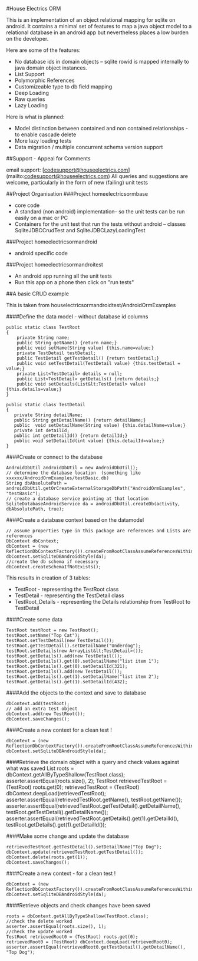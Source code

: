 #House Electrics ORM

This is an implementation of an object relational mapping for sqlite on android.
It contains a minimal set of features to map a java object model to a relational database in an android app but nevertheless places a low burden on the developer.

Here are some of the features:
+ No database ids in domain objects – sqlite rowid is mapped internally to java domain object instances.
+ List Support
+ Polymorphic References
+ Customizeable type to db field mapping
+ Deep Loading
+ Raw queries
+ Lazy Loading

Here is what is planned:
+ Model distinction between contained and non contained relationships - to enable cascade delete
+ More lazy loading tests
+ Data migration / multiple concurrent schema version support

##Support - Appeal for Comments

email support:  [codesupport@houseelectrics.com] (mailto:codesupport@houseelectrics.com)
All queries and suggestions are welcome, particularly in the form of new (failing) unit tests

##Project Organisation</h2>
###Project homeelectricsormbase
+ core code
+ A standard (non android) implementation– so the unit tests can be run easily on a mac or PC
+ Containers for the unit test that run the tests without android – classes SqliteJDBCCrudTest and SqliteJDBCLazyLoadingTest

###Project homeelectricsormandroid
+ android specific code

###Project homeelectricsormandroitest
+ An android app running all the unit tests
+ Run this app on a phone then click on "run tests"

##A basic CRUD example

This is taken from houselectricsormandroidtest/AndroidOrmExamples

####Define the data model - without database id columns

    public static class TestRoot
    {
        private String name;
        public String getName() {return name;}
        public void setName(String value) {this.name=value;}
        private TestDetail testDetail;
        public TestDetail getTestDetail() {return testDetail;}
        public void setTestDetail(TestDetail value) {this.testDetail = value;}
        private List<TestDetail> details = null;
        public List<TestDetail> getDetails() {return details;}
        public void setDetails(List&lt;TestDetail> value) {this.details=value;}
    }

    public static class TestDetail
    {
       private String detailName;
       public String getDetailName() {return detailName;}
       public  void setDetailName(String value) {this.detailName=value;}
       private int detailId;
       public int getDetailId() {return detailId;}
       public void setDetailId(int value) {this.detailId=value;}
    }


####Create or connect to the database

    AndroidDbUtil androidDbUtil = new AndroidDbUtil();
    // determine the database location  (something like  xxxxxx/AndroidOrmExamples/testBasic.db)
    String dbAbsolutePath = androidDbUtil.getOrCreateExternalStorageDbPath("AndroidOrmExamples", "testBasic");
    // create a database service pointing at that location
    SqliteDatabaseAndroidService da = androidDbUtil.createDb(activity, dbAbsolutePath, true);

####Create a database context based on the datamodel

    // assume properties type in this package are references and Lists are references
    DbContext dbContext;
    dbContext = (new ReflectionDbContextFactory()).createFromRootClassAssumeReferencesWithinPackageOrLists(TestRoot.class);
    dbContext.setSqliteDBAndroidStyle(da);
    //create the db schema if necessary
    dbContext.createSchemaIfNotExists();

This results in creation of 3 tables:
+ TestRoot - representing the TestRoot class
+ TestDetail - representing the TestDetail class
+ TestRoot_Details - representing the Details relationship from TestRoot to TestDetail

####Create some data

    TestRoot testRoot = new TestRoot();
    testRoot.setName("Top Cat");
    testRoot.setTestDetail(new TestDetail());
    testRoot.getTestDetail().setDetailName("Underdog");
    testRoot.setDetails(new ArrayList&lt;TestDetail>());
    testRoot.getDetails().add(new TestDetail());
    testRoot.getDetails().get(0).setDetailName("list item 1");
    testRoot.getDetails().get(0).setDetailId(321);
    testRoot.getDetails().add(new TestDetail());
    testRoot.getDetails().get(1).setDetailName("list item 2");
    testRoot.getDetails().get(1).setDetailId(432);

####Add the objects to the context and save to database

    dbContext.add(testRoot);
    // add an extra test object
    dbContext.add(new TestRoot());
    dbContext.saveChanges();

####Create a new context for a clean test !

    dbContext = (new ReflectionDbContextFactory()).createFromRootClassAssumeReferencesWithinPackageOrLists(TestRoot.class);
    dbContext.setSqliteDBAndroidStyle(da);

####Retrieve the domain object with a query and check values against what was saved
    List<Object> roots = dbContext.getAllByTypeShallow(TestRoot.class);
    asserter.assertEqual(roots.size(), 2);
    TestRoot retrievedTestRoot = (TestRoot) roots.get(0);
    retrievedTestRoot = (TestRoot) dbContext.deepLoad(retrievedTestRoot);
    asserter.assertEqual(retrievedTestRoot.getName(), testRoot.getName());
    asserter.assertEqual(retrievedTestRoot.getTestDetail().getDetailName(), testRoot.getTestDetail().getDetailName());
    asserter.assertEqual(retrievedTestRoot.getDetails().get(1).getDetailId(), testRoot.getDetails().get(1).getDetailId());

####Make some change and update the database

    retrievedTestRoot.getTestDetail().setDetailName("Top Dog");
    dbContext.update(retrievedTestRoot.getTestDetail());
    dbContext.delete(roots.get(1));
    dbContext.saveChanges();

####Create a new context - for a clean test !

    dbContext = (new ReflectionDbContextFactory()).createFromRootClassAssumeReferencesWithinPackageOrLists(TestRoot.class);
    dbContext.setSqliteDBAndroidStyle(da);

####Retrieve objects and check changes have been saved

    roots = dbContext.getAllByTypeShallow(TestRoot.class);
    //check the delete worked
    asserter.assertEqual(roots.size(), 1);
    //check the update worked
    TestRoot retrievedRoot0 = (TestRoot) roots.get(0);
    retrievedRoot0 = (TestRoot) dbContext.deepLoad(retrievedRoot0);
    asserter.assertEqual(retrievedRoot0.getTestDetail().getDetailName(), "Top Dog");
